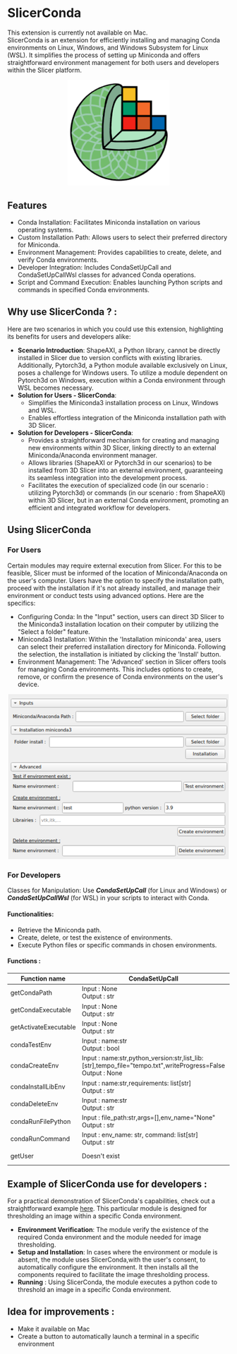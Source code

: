 # SlicerConda

This extension is currently not available on Mac.  
SlicerConda is an extension for efficiently installing and managing Conda environments on Linux, Windows, and Windows Subsystem for Linux (WSL). It simplifies the process of setting up Miniconda and offers straightforward environment management for both users and developers within the Slicer platform.

<p align="center">
    <img src="screenshot/CondaSetUp_icon_big_format.png" alt="View extension on Linux" width="230"/>
</p>


## Features
- Conda Installation: Facilitates Miniconda installation on various operating systems.
- Custom Installation Path: Allows users to select their preferred directory for Miniconda.
- Environment Management: Provides capabilities to create, delete, and verify Conda environments.
- Developer Integration: Includes CondaSetUpCall and CondaSetUpCallWsl classes for advanced Conda operations.
- Script and Command Execution: Enables launching Python scripts and commands in specified Conda environments.

## Why use SlicerConda ? : 
Here are two scenarios in which you could use this extension, highlighting its benefits for users and developers alike:  
- **Scenario Introduction**: ShapeAXI, a Python library, cannot be directly installed in Slicer due to version conflicts with existing libraries. Additionally, Pytorch3d, a Python module available exclusively on Linux, poses a challenge for Windows users. To utilize a module dependent on Pytorch3d on Windows, execution within a Conda environment through WSL becomes necessary.
- **Solution for Users - SlicerConda**:
    - Simplifies the Miniconda3 installation process on Linux, Windows and WSL.
    - Enables effortless integration of the Miniconda installation path with 3D Slicer.
- **Solution for Developers - SlicerConda**:
    - Provides a straightforward mechanism for creating and managing new environments within 3D Slicer, linking directly to an external Miniconda/Anaconda environment manager.
    - Allows libraries (ShapeAXI or Pytorch3d in our scenarios) to be installed from 3D Slicer into an external environment, guaranteeing its seamless integration into the development process.
    - Facilitates the execution of specialized code (in our scenario : utilizing Pytorch3d) or commands (in our scenario : from ShapeAXI) within 3D Slicer, but in an external Conda environment, promoting an efficient and integrated workflow for developers.

## Using SlicerConda
### For Users
Certain modules may require external execution from Slicer. For this to be feasible, Slicer must be informed of the location of Miniconda/Anaconda on the user's computer. Users have the option to specify the installation path, proceed with the installation if it's not already installed, and manage their environment or conduct tests using advanced options. Here are the specifics:
- Configuring Conda: In the "Input" section, users can direct 3D Slicer to the Miniconda3 installation location on their computer by utilizing the "Select a folder" feature.
- Miniconda3 Installation: Within the 'Installation miniconda' area, users can select their preferred installation directory for Miniconda. Following the selection, the installation is initiated by clicking the 'Install' button.
- Environment Management: The 'Advanced' section in Slicer offers tools for managing Conda environments. This includes options to create, remove, or confirm the presence of Conda environments on the user's device.
<p align="center">
    <img src="screenshot/Screenshot2.png" alt="View extension on Linux" width="500"/>
</p>

### For Developers
Classes for Manipulation: Use ***CondaSetUpCall*** (for Linux and Windows) or ***CondaSetUpCallWsl*** (for WSL) in your scripts to interact with Conda.
#### Functionalities:
- Retrieve the Miniconda path.
- Create, delete, or test the existence of environments.
- Execute Python files or specific commands in chosen environments.

#### Functions :


| Function name | CondaSetUpCall                   | CondaSetUpCallWsl |
|-----------|------------------------------|-----------|
| getCondaPath | Input : None<br>Output : str | Input : None<br>Output : str |
| getCondaExecutable | Input : None<br>Output : str | Input : None<br>Output : str |
| getActivateExecutable | Input : None<br>Output : str | Input : None<br>Output : str |
| condaTestEnv | Input : name:str<br>Output : bool | Input : name:str<br>Output : bool  |
| condaCreateEnv | Input : name:str,python_version:str,list_lib:[str],tempo_file="tempo.txt",writeProgress=False<br>Output : None | Input : name:str,python_version:str,list_lib=[str],tempo_file="tempo.txt",writeProgress=False<br>Output : str |
| condaInstallLibEnv | Input : name:str,requirements: list[str]<br>Output : str | Input : name:str,requirements: list[str]<br>Output : str |
| condaDeleteEnv | Input : name:str<br>Output : str | Input : name:str<br>Output : str |
| condaRunFilePython | Input : file_path:str,args=[],env_name="None"<br>Output : str | Input : file_path,env_name="None",args=[]<br>Output : str |
| condaRunCommand | Input : env_name: str, command: list[str]<br>Output : str | Input : command: list[str],env_name="None"<br>Output : str |
| getUser | Doesn't exist | Input : None: str<br>Output : str |


## Example of SlicerConda use for developers :
For a practical demonstration of SlicerConda's capabilities, check out a straightforward example [here](https://github.com/DCBIA-OrthoLab/SlicerConda/blob/main/Example/Example.py#L265C1-L348C69). This particular module is designed for thresholding an image within a specific Conda environment. 
- **Environment Verification**:  The module verify the existence of the required Conda environment and the module needed for image thresholding.
- **Setup and Installation**: In cases where the environment or module is absent, the module uses SlicerConda,with the user's consent, to automatically configure the environment. It then installs all the components required to facilitate the image thresholding process.  
- **Running** : Using SlicerConda, the module executes a python code to threshold an image in a specific Conda environment.

## Idea for improvements : 
- Make it available on Mac
- Create a button to automatically launch a terminal in a specific environment
